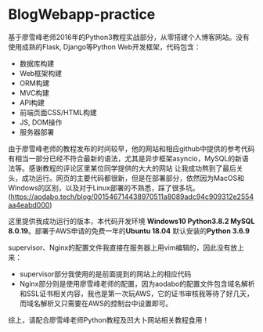 # BlogWebapp-practice
基于廖雪峰老师2016年的Python3教程实战部分，从零搭建个人博客网站。没有使用成熟的Flask, Django等Python Web开发框架，代码包含：
* 数据库构建
* Web框架构建
* ORM构建
* MVC构建
* API构建
* 前端页面CSS/HTML构建
* JS, DOM操作
* 服务器部署

由于廖雪峰老师的教程发布的时间较早，他的网站和相应github中提供的参考代码有相当一部分已经不符合最新的语法，尤其是异步框架asyncio，MySQL的新语法等。感谢教程的评论区里某位同学提供的大大的网站 让我成功熬到了最后关头，成功运行。网页的主要代码都很新，但是在部署部分，依然因为MacOS和Windows的区别，以及对于Linux部署的不熟悉，踩了很多坑。
(https://aodabo.tech/blog/001546714438970511a8089adc94c909312e2554aa4eabd000)

这里提供我成功运行的版本，本代码开发环境 **Windows10 Python3.8.2  MySQL 8.0.19**。部署于AWS申请的免费一年的**Ubuntu 18.04** 默认安装的**Python 3.6.9**

supervisor、Nginx的配置文件我直接在服务器上用vim编辑的，因此没有放上来：
* supervisor部分我使用的是前面提到的网站上的相应代码
* Nginx部分则是使用廖雪峰老师的配置，因为aodabo的配置文件包含域名解析和SSL证书相关内容，我也是第一次玩AWS，它的证书审核我等待了好几天，而域名解析又只需要在AWS的控制台中设置即可。

综上，请配合廖雪峰老师Python教程及凹大卜网站相关教程食用！


